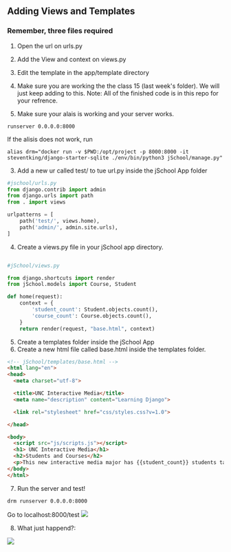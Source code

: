 ## Adding Views and Templates

### Remember, three files required ###
1. Open the url on urls.py
2. Add the View and context on views.py
3. Edit the template in the app/template directory

1. Make sure you are working the the class 15 (last week's folder). We will just keep adding to this. 
Note: All of the finished code is in this repo for your refrence.

2. Make sure your alais is working and your server works.
```
runserver 0.0.0.0:8000 
```

If the alisis does not work, run 
```
alias drm="docker run -v $PWD:/opt/project -p 8000:8000 -it steventking/django-starter-sqlite ./env/bin/python3 jSchool/manage.py"

```

3. Add a new ur called test/ to tue url.py inside the jSchool App folder
```python
#jschool/urls.py
from django.contrib import admin
from django.urls import path
from . import views

urlpatterns = [
    path('test/', views.home),
    path('admin/', admin.site.urls),
]

```

4. Create a views.py file in your jSchool app directory. 
```python

#jSchool/views.py

from django.shortcuts import render
from jSchool.models import Course, Student

def home(request):
    context = {
        'student_count': Student.objects.count(),
        'course_count': Course.objects.count(),
    }
    return render(request, "base.html", context)

```



5. Create a templates folder inside the jSchool App
6. Create a new html file called base.html inside the templates folder.

```html
<!-- jSchool/templates/base.html -->
<html lang="en">
<head>
  <meta charset="utf-8">

  <title>UNC Interactive Media</title>
  <meta name="description" content="Learning Django">

  <link rel="stylesheet" href="css/styles.css?v=1.0">

</head>

<body>
  <script src="js/scripts.js"></script>
  <h1> UNC Interactive Media</h1>
  <h2>Students and Courses</h2>
  <p>This new interactive media major has {{student_count}} students taking {{ course_count}} courses.
</body>
</html>
```

7. Run the server and test!
```
drm runserver 0.0.0.0:8000 

```
Go to localhost:8000/test
<img src="https://i.imgur.com/QzZSuYM.png">


8. What just happend?:
<img src="https://i.imgur.com/79s8ori.png">


